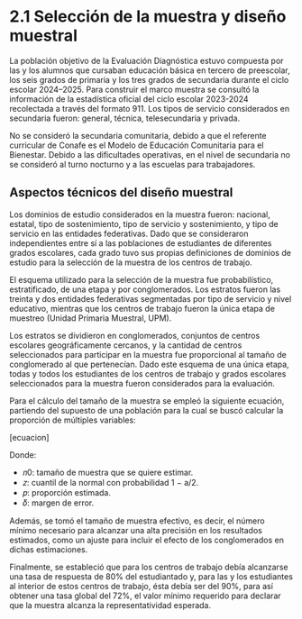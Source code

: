 # 2.1 Selección de la muestra y diseño muestral

La población objetivo de la Evaluación Diagnóstica estuvo compuesta por las y los alumnos que cursaban educación básica en tercero de preescolar, los seis grados de primaria y los tres grados de secundaria durante el ciclo escolar 2024–2025. Para construir el marco muestra se consultó la información de la estadística oficial del ciclo escolar 2023-2024 recolectada a través del formato 911. Los tipos de servicio considerados en secundaria fueron: general, técnica, telesecundaria y privada.

No se consideró la secundaria comunitaria, debido a que el referente curricular de Conafe es el Modelo
de Educación Comunitaria para el Bienestar. Debido a las dificultades operativas, en el nivel de secundaria
no se consideró al turno nocturno y a las escuelas para trabajadores.

## Aspectos técnicos del diseño muestral
Los dominios de estudio considerados en la muestra fueron: nacional, estatal, tipo de sostenimiento, tipo de servicio y sostenimiento, y tipo de servicio en las entidades federativas. Dado que se consideraron independientes entre sí a las poblaciones de estudiantes de diferentes grados escolares, cada grado tuvo sus propias definiciones de dominios de estudio para la selección de la muestra de los centros de trabajo.

El esquema utilizado para la selección de la muestra fue probabilístico, estratificado, de una etapa y por conglomerados. Los estratos fueron las treinta y dos entidades federativas segmentadas por tipo de servicio y nivel educativo, mientras que los centros de trabajo fueron la única etapa de muestreo (Unidad Primaria Muestral, UPM).

Los estratos se dividieron en conglomerados, conjuntos de centros escolares geográficamente cercanos, y la cantidad de centros seleccionados para participar en la muestra fue proporcional al tamaño de conglomerado al que pertenecían. Dado este esquema de una única etapa, todas y todos los estudiantes de los centros de trabajo y grados escolares seleccionados para la muestra fueron considerados para la evaluación.

Para el cálculo del tamaño de la muestra se empleó la siguiente ecuación, partiendo del supuesto de una población para la cual se buscó calcular la proporción de múltiples variables:

[ecuacion]

Donde:

- 𝑛0: tamaño de muestra que se quiere estimar.
- 𝑧: cuantil de la normal con probabilidad 1 − a/2.
- 𝑝: proporción estimada.
- 𝛿: margen de error.

Además, se tomó el tamaño de muestra efectivo, es decir, el número mínimo necesario para alcanzar una alta precisión en los resultados estimados, como un ajuste para incluir el efecto de los conglomerados en dichas estimaciones.

Finalmente, se estableció que para los centros de trabajo debía alcanzarse una tasa de respuesta de 80% del estudiantado y, para las y los estudiantes al interior de estos centros de trabajo, ésta debía ser del 90%, para así obtener una tasa global del 72%, el valor mínimo requerido para declarar que la muestra alcanza la representatividad esperada.